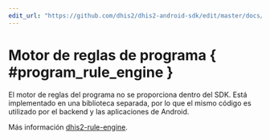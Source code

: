 ```yaml
---
edit_url: "https://github.com/dhis2/dhis2-android-sdk/edit/master/docs/content/developer/program-rule-engine.md" 
---
```

# Motor de reglas de programa  { #program_rule_engine } 

<!--DHIS2-SECTION-ID:program_rule_engine-->

El motor de reglas del programa no se proporciona dentro del SDK. Está implementado en una biblioteca separada,  por lo que el mismo código es utilizado por el backend y las aplicaciones de Android.

Más información [dhis2-rule-engine](https://github.com/dhis2/dhis2-rule-engine).


